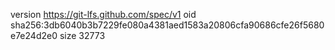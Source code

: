 version https://git-lfs.github.com/spec/v1
oid sha256:3db6040b3b7229fe080a4381aed1583a20806cfa90686cfe26f5680e7e24d2e0
size 32773
